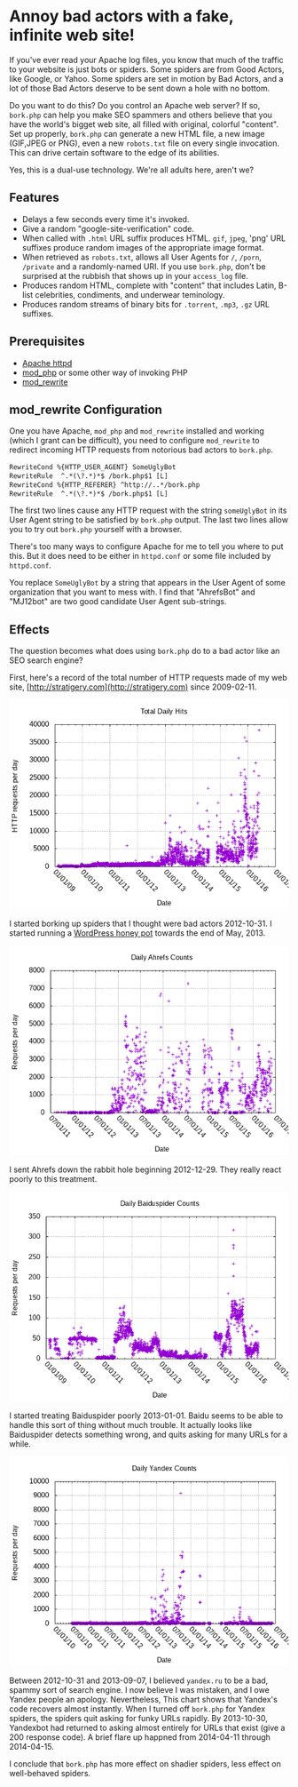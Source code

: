 # Annoy bad actors with a fake, infinite web site!

If you've ever read your Apache log files, you know that much of the traffic
to your website is just bots or spiders. Some spiders are from Good Actors,
like Google, or Yahoo. Some spiders are set in motion by Bad Actors, and
a lot of those Bad Actors deserve to be sent down a hole with no bottom.

Do you want to do this? Do you control an Apache web server? If so, `bork.php`
can help you make SEO spammers and others believe that you have the world's
bigget web site, all filled with original, colorful "content". Set up properly,
`bork.php` can generate a new HTML file, a new image (GIF,JPEG or PNG), even
a new `robots.txt` file on every single invocation. This can drive certain
software to the edge of its abilities.

Yes, this is a dual-use technology. We're all adults here, aren't we?

## Features

* Delays a few seconds every time it's invoked.
* Give a random "google-site-verification" code.
* When called with `.html` URL suffix produces HTML. `gif`, `jpeg`, 'png' URL suffixes
  produce random images of the appropriate image format.
* When retrieved as `robots.txt`, allows all User Agents for `/`, `/porn`, `/private`
  and a randomly-named URI. If you use `bork.php`, don't be surprised at the rubbish
  that shows up in your `access_log` file.
* Produces random HTML, complete with "content" that includes Latin, B-list celebrities,
  condiments, and underwear teminology.
* Produces random streams of binary bits for `.torrent`, `.mp3`, `.gz` URL suffixes.

## Prerequisites

* [Apache httpd](http://httpd.apache.org/)
* [mod_php](https://wiki.apache.org/httpd/php) or some other way of invoking PHP
* [mod_rewrite](https://httpd.apache.org/docs/current/mod/mod_rewrite.html)

## mod_rewrite Configuration

One you have Apache, `mod_php` and `mod_rewrite` installed and working (which I grant
can be difficult), you need to configure `mod_rewrite` to redirect incoming
HTTP requests from notorious bad actors to `bork.php`.

    RewriteCond %{HTTP_USER_AGENT} SomeUglyBot
    RewriteRule  ^.*(\?.*)*$ /bork.php$1 [L]
    RewriteCond %{HTTP_REFERER} ^http://..*/bork.php
    RewriteRule  ^.*(\?.*)*$ /bork.php$1 [L]

The first two lines cause any HTTP request with the string `someUglyBot` in its User Agent string to be satisfied by `bork.php` output. The last two lines allow you to try out `bork.php` yourself with a browser.

There's too many ways to configure Apache for me to tell you where to put this. But it does need to be either in `httpd.conf` or some file included by `httpd.conf`.

You replace `SomeUglyBot` by a string that appears in the User Agent of some organization that you want to mess with. I find that "AhrefsBot" and "MJ12bot" are two good candidate User Agent sub-strings.

## Effects

The question becomes what does using `bork.php` do to a bad actor
like an SEO search engine?

First, here's a record of the total number of HTTP requests made of my
web site, [http://stratigery.com](http://stratigery.com) since 2009-02-11.

![total daily hits](https://raw.githubusercontent.com/bediger4000/infinite-fake-website/master/total.png)

I started borking up spiders that I thought were bad actors 2012-10-31. I started
running a [WordPress honey pot](http://stratigery.com/phparasites/) towards the
end of May, 2013.

![ahrefs response](https://raw.githubusercontent.com/bediger4000/infinite-fake-website/master/ahrefs.png)

I sent Ahrefs down the rabbit hole beginning 2012-12-29. They really react poorly to
this treatment.

![baidu response](https://raw.githubusercontent.com/bediger4000/infinite-fake-website/master/baidu.png)

I started treating Baiduspider poorly 2013-01-01. Baidu seems to be able to handle
this sort of thing without much trouble. It actually looks like Baiduspider detects
something wrong, and quits asking for many URLs for a while.

![yandex response](https://raw.githubusercontent.com/bediger4000/infinite-fake-website/master/yandex.png)

Between 2012-10-31 and 2013-09-07, I believed `yandex.ru` to be a bad, spammy sort of
search engine. I now believe I was mistaken, and I owe Yandex people an apology.
Nevertheless, This chart shows that Yandex's code recovers almost instantly. When I turned
off `bork.php` for Yandex spiders, the spiders quit asking for funky URLs rapidly. By 2013-10-30, Yandexbot
had returned to asking almost entirely for URLs that exist (give a 200 response code). A brief flare up
happned from 2014-04-11 through 2014-04-15.

I conclude that `bork.php` has more effect on shadier spiders, less effect on well-behaved spiders.
